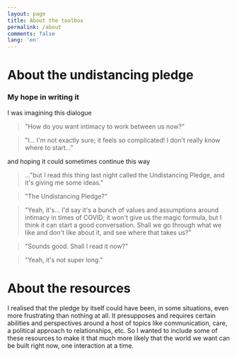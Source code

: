 ```yaml
---
layout: page
title: About the toolbox
permalink: /about
comments: false
lang: 'en'
---
```


# About the undistancing pledge

### My hope in writing it

I was imagining this dialogue

> "How do you want intimacy to work between us now?"

>  "I... I'm not exactly sure; it feels so complicated! I don't really know where to start..."

and hoping it could sometimes continue this way

> ..."but I read this thing last night called the Undistancing Pledge, and it's giving me some ideas."

>  "The Undistancing Pledge?"

>  "Yeah, it's... I'd say it's a bunch of values and assumptions around intimacy in times of COVID; it won't give us the magic formula, but I think it can start a good conversation. Shall we go through what we like and don't like about it, and see where that takes us?"

>  "Sounds good. Shall I read it now?"

>  "Yeah, it's not super long."

# About the resources

I realised that the pledge by itself could have been, in some situations, even more frustrating than nothing at all. It presupposes and requires certain abilities and perspectives around a host of topics like communication, care, a political approach to relationships, etc. So I wanted to include some of these resources to make it that much more likely that the world we want can be built right now, one interaction at a time.
